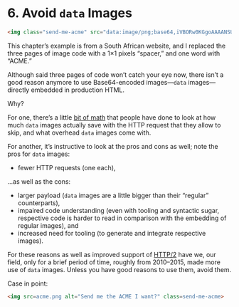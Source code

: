 # 6. Avoid `data` Images

```html
<img class="send-me-acme" src="data:image/png;base64,iVBORw0KGgoAAAANSUhEUgAAAAEAAAABAQMAAAAl21bKAAAAA1BMVEUAAACnej3aAAAAAXRSTlMAQObYZgAAAApJREFUeAFjZAAAAAQAAhq+CAMAAAAASUVORK5CYII=" alt="Send me to build ACME I want" />
```

This chapter’s example is from a South African website, and I replaced the three pages of image code with a 1×1 pixels “spacer,” and one word with “ACME.”

Although said three pages of code won’t catch your eye now, there isn’t a good reason anymore to use Base64-encoded images—`data` images—directly embedded in production HTML.

Why?

For one, there’s a little [bit of math](https://www.andygup.net/a-closer-look-at-base64-image-performance/) that people have done to look at how much `data` images actually save with the HTTP request that they allow to skip, and what overhead `data` images come with.

For another, it’s instructive to look at the pros and cons as well; note the pros for `data` images:

* fewer HTTP requests (one each),

…as well as the cons:

* larger payload (`data` images are a little bigger than their “regular” counterparts),
* impaired code understanding (even with tooling and syntactic sugar, respective code is harder to read in comparison with the embedding of regular images), and
* increased need for tooling (to generate and integrate respective images).

For these reasons as well as improved support of [HTTP/2](https://en.wikipedia.org/wiki/HTTP/2) have we, our field, only for a brief period of time, roughly from 2010–2015, made more use of `data` images. Unless you have good reasons to use them, avoid them.

Case in point:

```html
<img src=acme.png alt="Send me the ACME I want?" class=send-me-acme>
```